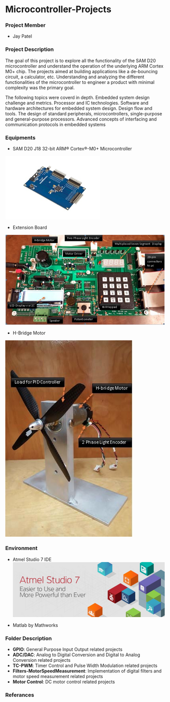 # Microcontroller-Projects

### Project Member
- Jay Patel

### Project Description

The goal of this project is to explore all the functionality of the SAM D20 microcontroller and understand the operation of the underlying ARM Cortex M0+ chip. The projects aimed at building applications like a de-bouncing circuit, a calculator, etc. Understanding and analyzing the different functionalities of the microcontroller to engineer a product with minimal complexity was the primary goal. 

The following topics were coverd in depth.
Embedded system design challenge and metrics. Processor and IC technologies. Software and hardware architectures for embedded system design. Design flow and tools. The design of standard peripherals, microcontrollers, single-purpose and general-purpose processors. Advanced concepts of interfacing and communication protocols in embedded systems

### Equipments
- SAM D20 J18 32-bit ARM® Cortex®-M0+ Microcontroller 

![SAMD 20 J18 MCU](https://raw.githubusercontent.com/jbp261/Microcontroller-Projects/master/Images/ATSAMD20-XPRO.jpg "SAMD 20 J18 MCU")

- Extension Board

![Extension Board](https://raw.githubusercontent.com/jbp261/Microcontroller-Projects/master/Images/Extention_Board.png "Extension Board")


- H-Bridge Motor

![Motor Fan](https://raw.githubusercontent.com/jbp261/Microcontroller-Projects/master/Images/Load_Motor_Fan.png "Motor Fan")

### Environment
- Atmel Studio 7 IDE
![IDE](https://raw.githubusercontent.com/jbp261/Microcontroller-Projects/master/Images/AtmelStudio7.jpeg "IDE")

- Matlab by Mathworks

### Folder Description 
- **GPIO**: General Purpose Input Output related projects
- **ADC/DAC**: Analog to Digital Conversion and Digital to Analog Conversion related projects
- **TC-PWM**: Timer Control and Pulse Width Modulation related projects
- **Filters-MotorSpeedMeasurement**: Implementation of digital filters and motor speed measurement related projects
- **Motor Control**: DC motor control related projects

### Referances

